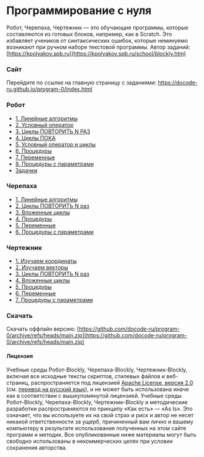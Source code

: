 # Программирование с нуля

Робот, Черепаха, Чертежник — это обучающие программы, которые составляются из готовых блоков, например, как в Scratch. Это избавляет учеников от синтаксических ошибок, которые неминуемо возникают при ручном наборе текстовой программы. Автор заданий: [https://kpolyakov.spb.ru](https://kpolyakov.spb.ru/school/blockly.htm)

### Сайт
Перейдите по ссылке на главную страницу с заданиями: https://docode-ru.github.io/program-0/index.html

### Робот

* [1\. Линейные алгоритмы](https://docode-ru.github.io/program-0/robot_linear.html)
* [2\. Условный оператор](https://docode-ru.github.io/program-0/robot_if.html)
* [3\. Циклы ПОВТОРИТЬ N РАЗ](https://docode-ru.github.io/program-0/robot_loop.html)
* [4\. Циклы ПОКА](https://docode-ru.github.io/program-0/robot_while.html)
* [5\. Условный оператор и циклы](https://docode-ru.github.io/program-0/robot_ifloop.html)
* [6\. Процедуры](https://docode-ru.github.io/program-0/robot_proc.html)
* [7\. Переменные](https://docode-ru.github.io/program-0/robot_var.html)
* [8\. Процедуры с параметрами](https://docode-ru.github.io/program-0/robot_param.html)
* [Задачки](https://docode-ru.github.io/program-0/robot_book5.html)

### Черепаха

* [1\. Линейные алгоритмы](https://docode-ru.github.io/program-0/turtle_linear.html)
* [2\. Циклы ПОВТОРИТЬ N раз](https://docode-ru.github.io/program-0/turtle_loop.html)
* [3\. Вложенные циклы](https://docode-ru.github.io/program-0/turtle_nested.html)
* [4\. Процедуры](https://docode-ru.github.io/program-0/turtle_proc.html)
* [5\. Переменные](https://docode-ru.github.io/program-0/turtle_var.html)
* [6\. Процедуры с параметрами](https://docode-ru.github.io/program-0/turtle_param.html)

### Чертежник

* [1\. Изучаем координаты](https://docode-ru.github.io/program-0/drawer_coords.html)
* [2\. Изучаем векторы](https://docode-ru.github.io/program-0/drawer_vector.html)
* [3\. Циклы ПОВТОРИТЬ N раз](https://docode-ru.github.io/program-0/drawer_loop.html)
* [4\. Вложенные циклы](https://docode-ru.github.io/program-0/drawer_nested.html)
* [5\. Процедуры](https://docode-ru.github.io/program-0/drawer_proc.html)
* [6\. Переменные](https://docode-ru.github.io/program-0/drawer_var.html)
* [7\. Процедуры с параметрами](https://docode-ru.github.io/program-0/drawer_param.html)

### Скачать

Скачать оффлайн версию: [https://github.com/docode-ru/program-0/archive/refs/heads/main.zip](https://github.com/docode-ru/program-0/archive/refs/heads/main.zip)

#### Лицензия

Учебные среды Робот-Blockly, Черепаха-Blockly, Чертежник-Blockly, включая все исходные тексты скриптов, стилевых файлов и веб-страниц, распространяется под лицензией [Apache License, версия 2.0](https://www.apache.org/licenses/LICENSE-2.0) (см. [перевод на русский язык](http://www.dataved.ru/2011/03/apache-license-2.html)), и не может быть использована иначе как в соответствии с вышеупомянутой лицензией. Учебные среды Робот-Blockly, Черепаха-Blockly, Чертежник-Blockly и методические разработки распространяются по принципу «Как есть» — «As Is». Это означает, что вы используете их на свой страх и риск и автор не несет никакой ответственности за ущерб, причиненный вам лично и вашему компьютеру в результате использования полученных на этом сайте программ и методик. Все опубликованные ниже материалы могут быть свободно использованы в некоммерческих целях при условии сохранения авторства.